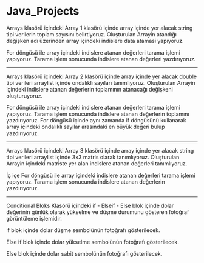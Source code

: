 # Java_Projects

Arrays klasörü içindeki Array 1 klasörü içinde array içinde yer alacak string tipi verilerin toplam sayısını belirtiyoruz. Oluşturulan Arrayin atandığı değişken adı üzerinden array içindeki indislere data atamasi yapıyoruz.

For döngüsü ile array içindeki indislere atanan değerleri tarama işlemi yapıyoruz. Tarama işlem sonucunda indislere atanan değerleri yazdırıyoruz.

----------------------------------------------------------------------------------------------------------------------------------------------------------------

Arrays klasörü içindeki Array 2 klasörü içinde array içinde yer alacak double tipi verileri arraylist içinde ondalıklı sayıları tanımlıyoruz. Oluşturulan Arrayin içindeki indislere atanan değerlerin toplamının atanacağı değişkeni oluşturuyoruz.

For döngüsü ile array içindeki indislere atanan değerleri tarama işlemi yapıyoruz. Tarama işlem sonucunda indislere atanan değerlerin toplamını yazdırıyoruz.
For döngüsü içinde aynı zamanda if döngüsünü kullanarak array içindeki ondalıklı sayılar arasındaki en büyük değeri bulup yazdırıyoruz.

----------------------------------------------------------------------------------------------------------------------------------------------------------------

Arrays klasörü içindeki Array 3 klasörü içinde array içinde yer alacak string tipi verileri arraylist içinde 3x3 matris olarak tanımlıyoruz. Oluşturulan Arrayin içindeki matriste yer alan indislere atanan değerleri tanımlıyoruz.

İç içe For döngüsü ile array içindeki indislere atanan değerleri tarama işlemi yapıyoruz. Tarama işlem sonucunda indislere atanan değerlerin yazdırıyoruz.

----------------------------------------------------------------------------------------------------------------------------------------------------------------

Conditional Bloks Klasörü içindeki if - Elseif - Else blok içinde dolar değerinin günlük olarak yükselme ve düşme durumunu gösteren fotoğraf görüntüleme işlemidir. 

if blok içinde dolar düşme sembolünün fotoğrafı gösterilecek.

Else if blok içinde dolar yükselme sembolünün fotoğrafı gösterilecek.

Else blok içinde dolar sabit sembolünün fotoğrafı gösterilecek.
